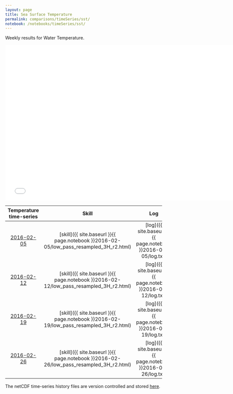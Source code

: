 ```yaml
---
layout: page
title: Sea Surface Temperature
permalink: comparisons/timeSeries/sst/
notebook: /notebooks/timeSeries/sst/
---
```


Weekly results for Water Temperature.

<iframe width="750" height="500" frameBorder="0" src="{{ site.baseurl }}{{ page.notebook }}2016-02-26/mapa.html" name="iframe"> <p>Your browser does not support iframes.</p> </iframe>


| Temperature time-series                                                                            | Skill                                                                | Log                                                            |
|:--------------------------------------------------------------------------------------------------:|:--------------------------------------------------------------------:|:--------------------------------------------------------------:|
| <a href="{{ site.baseurl }}{{ page.notebook }}2016-02-05/mapa.html" target="iframe">2016-02-05</a> | [skill]({{ site.baseurl }}{{ page.notebook }}2016-02-05/low_pass_resampled_3H_r2.html)  | [log]({{ site.baseurl }}{{ page.notebook }}2016-02-05/log.txt) |
| <a href="{{ site.baseurl }}{{ page.notebook }}2016-02-12/mapa.html" target="iframe">2016-02-12</a> | [skill]({{ site.baseurl }}{{ page.notebook }}2016-02-12/low_pass_resampled_3H_r2.html)  | [log]({{ site.baseurl }}{{ page.notebook }}2016-02-12/log.txt) |
| <a href="{{ site.baseurl }}{{ page.notebook }}2016-02-19/mapa.html" target="iframe">2016-02-19</a> | [skill]({{ site.baseurl }}{{ page.notebook }}2016-02-19/low_pass_resampled_3H_r2.html)  | [log]({{ site.baseurl }}{{ page.notebook }}2016-02-19/log.txt) |
| <a href="{{ site.baseurl }}{{ page.notebook }}2016-02-26/mapa.html" target="iframe">2016-02-26</a> | [skill]({{ site.baseurl }}{{ page.notebook }}2016-02-26/low_pass_resampled_3H_r2.html)  | [log]({{ site.baseurl }}{{ page.notebook }}2016-02-26/log.txt) |

The netCDF time-series history files are version controlled and stored [here](https://github.com/SECOORA/skill_score/tree/gh-pages/notebooks/timeSeries/sst).
